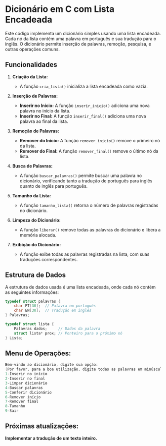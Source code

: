 # Dicionário em C com Lista Encadeada

Este código implementa um dicionário simples usando uma lista encadeada. Cada nó da lista contém uma palavra em português e sua tradução para o inglês. O dicionário permite inserção de palavras, remoção, pesquisa, e outras operações comuns.

## Funcionalidades

1. **Criação da Lista:**
   - A função `cria_lista()` inicializa a lista encadeada como vazia.

2. **Inserção de Palavras:**
   - **Inserir no Início:** A função `inserir_inicio()` adiciona uma nova palavra no início da lista.
   - **Inserir no Final:** A função `inserir_final()` adiciona uma nova palavra ao final da lista.

3. **Remoção de Palavras:**
   - **Remover do Início:** A função `remover_inicio()` remove o primeiro nó da lista.
   - **Remover do Final:** A função `remover_final()` remove o último nó da lista.

4. **Busca de Palavras:**
   - A função `buscar_palavras()` permite buscar uma palavra no dicionário, verificando tanto a tradução de português para inglês quanto de inglês para português.

5. **Tamanho da Lista:**
   - A função `tamanho_lista()` retorna o número de palavras registradas no dicionário.

6. **Limpeza do Dicionário:**
   - A função `liberar()` remove todas as palavras do dicionário e libera a memória alocada.

7. **Exibição do Dicionário:**
   - A função exibe todas as palavras registradas na lista, com suas traduções correspondentes.

## Estrutura de Dados

A estrutura de dados usada é uma lista encadeada, onde cada nó contém as seguintes informações:

```c
typedef struct palavras {
    char PT[30];  // Palavra em português
    char EN[30];  // Tradução em inglês
} Palavras;

typedef struct lista {
    Palavras dados;     // Dados da palavra
    struct lista* prox; // Ponteiro para o próximo nó
} Lista;
```

## Menu de Operações:
```c
Bem-vindo ao dicionário, digite sua opção:
(Por favor, para a boa utilização, digite todas as palavras em minúsculo)
1-Inserir no início
2-Inserir no final
3-Limpar dicionário
4-Buscar palavras
5-Conferir dicionário
6-Remover início
7-Remover final
8-Tamanho
9-Sair
```

## Próximas atualizações:
**Implementar a tradução de um texto inteiro.**
